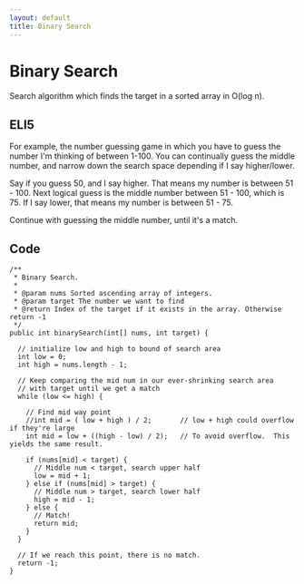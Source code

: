 ```yaml
---
layout: default
title: Binary Search
---
```


# Binary Search
Search algorithm which finds the target in a sorted array in O(log n).

## ELI5
For example, the number guessing game in which you have to guess the number I'm thinking of between 1-100.  You can continually guess the middle number, and narrow down the search space depending if I say higher/lower.

Say if you guess 50, and I say higher.  That means my number is between 51 - 100.  Next logical guess is the middle number between 51 - 100, which is 75.  If I say lower, that means my number is between 51 - 75.

Continue with guessing the middle number, until it's a match.

## Code
```
/**
 * Binary Search.
 *
 * @param nums Sorted ascending array of integers.
 * @param target The number we want to find
 * @return Index of the target if it exists in the array. Otherwise return -1
 */
public int binarySearch(int[] nums, int target) {

  // initialize low and high to bound of search area
  int low = 0;
  int high = nums.length - 1;

  // Keep comparing the mid num in our ever-shrinking search area
  // with target until we get a match
  while (low <= high) {

    // Find mid way point
    //int mid = ( low + high ) / 2;       // low + high could overflow if they're large
    int mid = low + ((high - low) / 2);   // To avoid overflow.  This yields the same result.

    if (nums[mid] < target) {
      // Middle num < target, search upper half
      low = mid + 1;
    } else if (nums[mid] > target) {
      // Middle num > target, search lower half
      high = mid - 1;
    } else {
      // Match!
      return mid;
    }
  }

  // If we reach this point, there is no match.
  return -1;
}
```